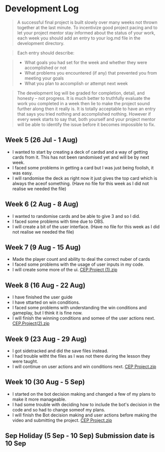 # Development Log
> A successful final project is built slowly over many weeks not thrown together at the last minute. To incentivize good project pacing and to let your project mentor stay informed about the status of your work, each week you should add an entry to your log.md file in the development directory.

> Each entry should describe:

> - What goals you had set for the week and whether they were accomplished or not
> - What problems you encountered (if any) that prevented you from meeting your goals
> - What you plan to accomplish or attempt next week

> The development log will be graded for completion, detail, and honesty – not progress. It is much better to truthfully evaluate the work you completed in a week then lie to make the project sound further along then it really is. It is totally acceptable to have an entry that says you tried nothing and accomplished nothing. However if every week starts to say that, both yourself and your project mentor will be able to identify the issue before it becomes impossible to fix.

## Week 5 (26 Jul - 1 Aug)

- I wanted to start by creating a deck of cardsd and a way of getting cards from it. This has not been randomised yet and will be by next week.
- I faced some problems in getting a card but I was just being foolish, it was easy.
- I will randomise the deck as right now it just gives the top card which is always the aceof something.
(Have no file for this week as I did not realise we needed the file)

## Week 6 (2 Aug - 8 Aug)
- I wanted to randomise cards and be able to give 3 and so I did.
- I faced some problems with time due to OBS.
- I will create a bit of the user interface.
(Have no file for this week as I did not realise we needed the file)

## Week 7 (9 Aug - 15 Aug)
- Made the player count and ability to deal the correct nuber of cards
- I faced some problems with the usage of user inputs in my code.
- I will create some more of the ui.
[CEP.Project (1).zip](https://github.com/APeXPi/2022-Y3CEP/files/9536596/CEP.Project.1.zip)

## Week 8 (16 Aug - 22 Aug)
- I have finished the user guide
- I have sttarted on win conditions.
- I faced some problems with understanding the win conditions and gameplay, but I think it is fine now.
- I will finish the winning conditions and somee of the user actions next.
[CEP.Project(2).zip](https://github.com/APeXPi/2022-Y3CEP/files/9536600/CEP.Project.2.zip)

## Week 9 (23 Aug - 29 Aug)
- I got sidetracked and did the save files instead.
- I had trouble witht the files as I was not there during the lesson they were taught.
- I will continue on user actions and win conditions next.
[CEP Project.zip](https://github.com/APeXPi/2022-Y3CEP/files/9445396/CEP.Project.zip)

## Week 10 (30 Aug - 5 Sep)
- I started on the bot decision making and changed a few of my plans to make it more manageable.
- I had some trouble with deciding how to include the bot's decision in the code and so had to change someof my plans.
- I will finish the Bot decision making and user actions before making the video and submitting the project.
[CEP Project.zip](https://github.com/APeXPi/2022-Y3CEP/files/9536595/CEP.Project.zip)

## Sep Holiday (5 Sep - 10 Sep) **Submission date is 10 Sep**
